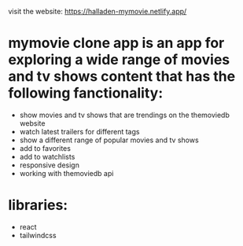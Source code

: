 visit the website: https://halladen-mymovie.netlify.app/

# mymovie clone app is an app for exploring a wide range of movies and tv shows content that has the following fanctionality:
- show movies and tv shows that are trendings on the themoviedb website
- watch latest trailers for different tags
- show a different range of popular movies and tv shows
- add to favorites
- add to watchlists
- responsive design
- working with themoviedb api


# libraries:
- react
- tailwindcss

  
